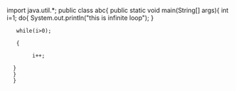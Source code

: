 import java.util.*;
public class abc{
public static void main(String[] args){
int i=1;
       do{
           System.out.println("this is infinite loop");
       }

       while(i>0);

       {

            i++;

      }
      } 
      }




